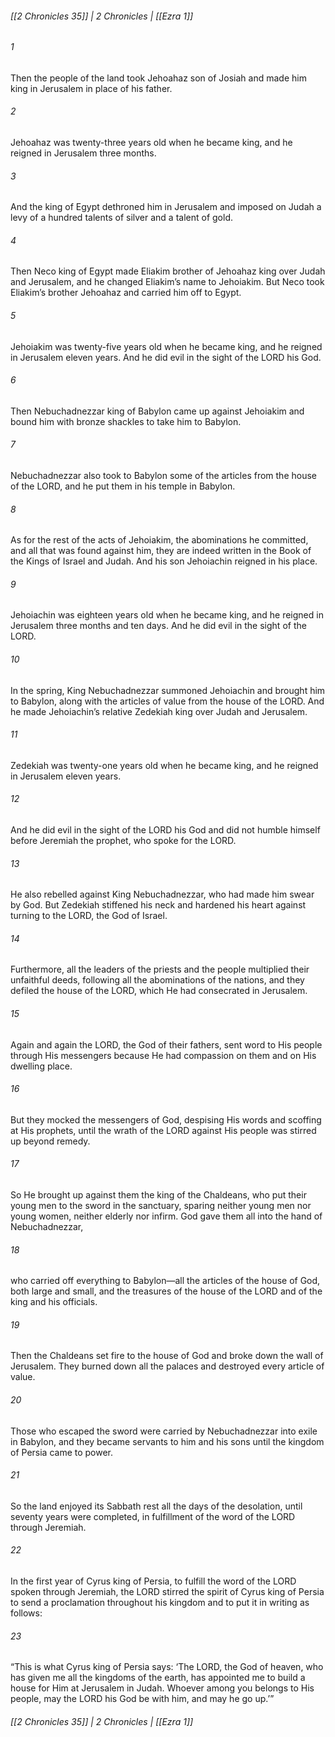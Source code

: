 ###### [[2 Chronicles 35]] | 2 Chronicles | [[Ezra 1]]

###### 1
Then the people of the land took Jehoahaz son of Josiah and made him king in Jerusalem in place of his father.
###### 2
Jehoahaz was twenty-three years old when he became king, and he reigned in Jerusalem three months.
###### 3
And the king of Egypt dethroned him in Jerusalem and imposed on Judah a levy of a hundred talents of silver and a talent of gold.
###### 4
Then Neco king of Egypt made Eliakim brother of Jehoahaz king over Judah and Jerusalem, and he changed Eliakim’s name to Jehoiakim. But Neco took Eliakim’s brother Jehoahaz and carried him off to Egypt.
###### 5
Jehoiakim was twenty-five years old when he became king, and he reigned in Jerusalem eleven years. And he did evil in the sight of the LORD his God.
###### 6
Then Nebuchadnezzar king of Babylon came up against Jehoiakim and bound him with bronze shackles to take him to Babylon.
###### 7
Nebuchadnezzar also took to Babylon some of the articles from the house of the LORD, and he put them in his temple in Babylon.
###### 8
As for the rest of the acts of Jehoiakim, the abominations he committed, and all that was found against him, they are indeed written in the Book of the Kings of Israel and Judah. And his son Jehoiachin reigned in his place.
###### 9
Jehoiachin was eighteen years old when he became king, and he reigned in Jerusalem three months and ten days. And he did evil in the sight of the LORD.
###### 10
In the spring, King Nebuchadnezzar summoned Jehoiachin and brought him to Babylon, along with the articles of value from the house of the LORD. And he made Jehoiachin’s relative Zedekiah king over Judah and Jerusalem.
###### 11
Zedekiah was twenty-one years old when he became king, and he reigned in Jerusalem eleven years.
###### 12
And he did evil in the sight of the LORD his God and did not humble himself before Jeremiah the prophet, who spoke for the LORD.
###### 13
He also rebelled against King Nebuchadnezzar, who had made him swear by God. But Zedekiah stiffened his neck and hardened his heart against turning to the LORD, the God of Israel.
###### 14
Furthermore, all the leaders of the priests and the people multiplied their unfaithful deeds, following all the abominations of the nations, and they defiled the house of the LORD, which He had consecrated in Jerusalem.
###### 15
Again and again the LORD, the God of their fathers, sent word to His people through His messengers because He had compassion on them and on His dwelling place.
###### 16
But they mocked the messengers of God, despising His words and scoffing at His prophets, until the wrath of the LORD against His people was stirred up beyond remedy.
###### 17
So He brought up against them the king of the Chaldeans, who put their young men to the sword in the sanctuary, sparing neither young men nor young women, neither elderly nor infirm. God gave them all into the hand of Nebuchadnezzar,
###### 18
who carried off everything to Babylon—all the articles of the house of God, both large and small, and the treasures of the house of the LORD and of the king and his officials.
###### 19
Then the Chaldeans set fire to the house of God and broke down the wall of Jerusalem. They burned down all the palaces and destroyed every article of value.
###### 20
Those who escaped the sword were carried by Nebuchadnezzar into exile in Babylon, and they became servants to him and his sons until the kingdom of Persia came to power.
###### 21
So the land enjoyed its Sabbath rest all the days of the desolation, until seventy years were completed, in fulfillment of the word of the LORD through Jeremiah.
###### 22
In the first year of Cyrus king of Persia, to fulfill the word of the LORD spoken through Jeremiah, the LORD stirred the spirit of Cyrus king of Persia to send a proclamation throughout his kingdom and to put it in writing as follows:
###### 23
“This is what Cyrus king of Persia says: ‘The LORD, the God of heaven, who has given me all the kingdoms of the earth, has appointed me to build a house for Him at Jerusalem in Judah. Whoever among you belongs to His people, may the LORD his God be with him, and may he go up.’”

###### [[2 Chronicles 35]] | 2 Chronicles | [[Ezra 1]]
